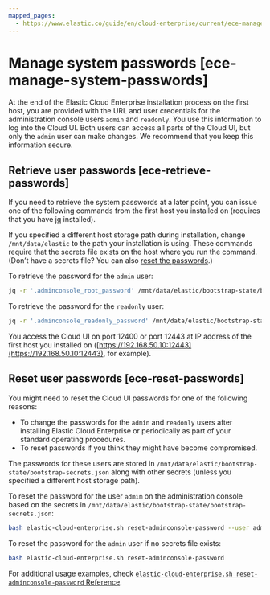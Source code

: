 ```yaml
---
mapped_pages:
  - https://www.elastic.co/guide/en/cloud-enterprise/current/ece-manage-system-passwords.html
---
```


# Manage system passwords [ece-manage-system-passwords]

At the end of the Elastic Cloud Enterprise installation process on the first host, you are provided with the URL and user credentials for the administration console users `admin` and `readonly`. You use this information to log into the Cloud UI. Both users can access all parts of the Cloud UI, but only the `admin` user can make changes. We recommend that you keep this information secure.


## Retrieve user passwords [ece-retrieve-passwords] 

If you need to retrieve the system passwords at a later point, you can issue one of the following commands from the first host you installed on (requires that you have [jq](https://stedolan.github.io/jq/download/) installed).

If you specified a different host storage path during installation, change `/mnt/data/elastic` to the path your installation is using. These commands require that the secrets file exists on the host where you run the command. (Don’t have a secrets file? You can also [reset the passwords](#ece-reset-passwords).)

To retrieve the password for the `admin` user:

```sh
jq -r '.adminconsole_root_password' /mnt/data/elastic/bootstrap-state/bootstrap-secrets.json
```

To retrieve the password for the `readonly` user:

```sh
jq -r '.adminconsole_readonly_password' /mnt/data/elastic/bootstrap-state/bootstrap-secrets.json
```

You  access the Cloud UI on port 12400 or port 12443 at IP address of the first host you installed on ([https://192.168.50.10:12443](https://192.168.50.10:12443), for example).


## Reset user passwords [ece-reset-passwords] 

You might need to reset the Cloud UI passwords for one of the following reasons:

* To change the passwords for the `admin` and `readonly` users after installing Elastic Cloud Enterprise or periodically as part of your standard operating procedures.
* To reset passwords if you think they might have become compromised.

The passwords for these users are stored in `/mnt/data/elastic/bootstrap-state/bootstrap-secrets.json` along with other secrets (unless you specified a different host storage path).

To reset the password for the user `admim` on the administration console based on the secrets in `/mnt/data/elastic/bootstrap-state/bootstrap-secrets.json`:

```sh
bash elastic-cloud-enterprise.sh reset-adminconsole-password --user admin
```

To reset the password for the `admin` user if no secrets file exists:

```sh
bash elastic-cloud-enterprise.sh reset-adminconsole-password
```

For additional usage examples, check [`elastic-cloud-enterprise.sh reset-adminconsole-password` Reference](asciidocalypse://docs/cloud/docs/reference/cloud/cloud-enterprise/ece-installation-script-reset.md).

